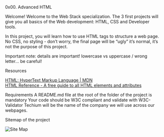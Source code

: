 0x00. Advanced HTML

Welcome!
Welcome to the Web Stack specialization. The 3 first projects will give you all basics of the Web development: HTML, CSS and Developer tools.

In this project, you will learn how to use HTML tags to structure a web page. No CSS, no styling - don’t worry, the final page will be “ugly” it’s normal, it’s not the purpose of this project.

Important note: details are important! lowercase vs uppercase / wrong letter… be careful!

Resources

<div>
    <a href="https://developer.mozilla.org/en-US/docs/Web/HTML">HTML: HyperText Markup Language | MDN</a>
    <br>
    <a href="https://htmlreference.io/">HTML Reference - A free guide to all HTML elements and attributes</a>
</div>


Requirements
A README.md file at the root of the folder of the project is mandatory
Your code should be W3C compliant and validate with W3C-Validator
Techium will be the name of the company we will use across our webpages.

Sitemap of the project

<img href="./images/site_map.jpg" alt="Site Map">